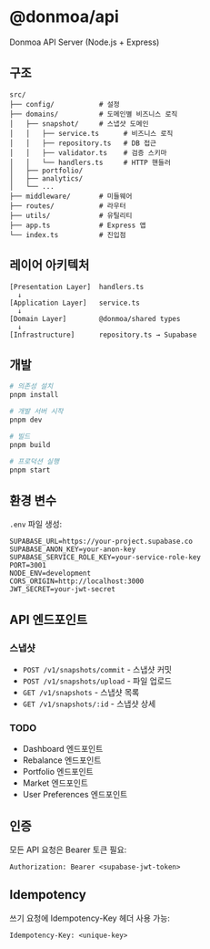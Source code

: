 # @donmoa/api

Donmoa API Server (Node.js + Express)

## 구조

```
src/
├── config/           # 설정
├── domains/          # 도메인별 비즈니스 로직
│   ├── snapshot/     # 스냅샷 도메인
│   │   ├── service.ts      # 비즈니스 로직
│   │   ├── repository.ts   # DB 접근
│   │   ├── validator.ts    # 검증 스키마
│   │   └── handlers.ts     # HTTP 핸들러
│   ├── portfolio/
│   ├── analytics/
│   └── ...
├── middleware/       # 미들웨어
├── routes/           # 라우터
├── utils/            # 유틸리티
├── app.ts            # Express 앱
└── index.ts          # 진입점
```

## 레이어 아키텍처

```
[Presentation Layer]  handlers.ts
  ↓
[Application Layer]   service.ts
  ↓
[Domain Layer]        @donmoa/shared types
  ↓
[Infrastructure]      repository.ts → Supabase
```

## 개발

```bash
# 의존성 설치
pnpm install

# 개발 서버 시작
pnpm dev

# 빌드
pnpm build

# 프로덕션 실행
pnpm start
```

## 환경 변수

`.env` 파일 생성:

```env
SUPABASE_URL=https://your-project.supabase.co
SUPABASE_ANON_KEY=your-anon-key
SUPABASE_SERVICE_ROLE_KEY=your-service-role-key
PORT=3001
NODE_ENV=development
CORS_ORIGIN=http://localhost:3000
JWT_SECRET=your-jwt-secret
```

## API 엔드포인트

### 스냅샷
- `POST /v1/snapshots/commit` - 스냅샷 커밋
- `POST /v1/snapshots/upload` - 파일 업로드
- `GET /v1/snapshots` - 스냅샷 목록
- `GET /v1/snapshots/:id` - 스냅샷 상세

### TODO
- Dashboard 엔드포인트
- Rebalance 엔드포인트
- Portfolio 엔드포인트
- Market 엔드포인트
- User Preferences 엔드포인트

## 인증

모든 API 요청은 Bearer 토큰 필요:

```
Authorization: Bearer <supabase-jwt-token>
```

## Idempotency

쓰기 요청에 Idempotency-Key 헤더 사용 가능:

```
Idempotency-Key: <unique-key>
```
